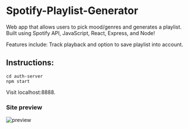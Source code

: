 # Spotify-Playlist-Generator

Web app that allows users to pick mood/genres and generates a playlist. Built using Spotify API, JavaScript, React, Express, and Node! 

Features include: Track playback and option to save playlist into account.

## Instructions:

```
cd auth-server
npm start
```
Visit localhost:8888.

### Site preview

![preview](https://user-images.githubusercontent.com/32408688/58453729-1035eb00-80d1-11e9-8d29-0c9f1415f97b.png)

